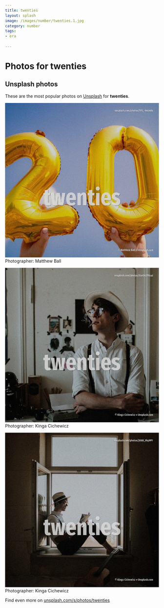 ```yaml
---
title: twenties
layout: splash
image: /images/number/twenties.1.jpg
category: number
tags:
- era

---
```

# Photos for twenties
 
## Unsplash photos
These are the most popular photos on [Unsplash](https://unsplash.com) for **twenties**.
 
![twenties](/images/number/twenties.1.jpg)
Photographer:  Matthew Ball
 
![twenties](/images/number/twenties.2.jpg)
Photographer:  Kinga Cichewicz
 
![twenties](/images/number/twenties.3.jpg)
Photographer:  Kinga Cichewicz
 
Find even more on [unsplash.com/s/photos/twenties](https://unsplash.com/s/photos/twenties)
 
